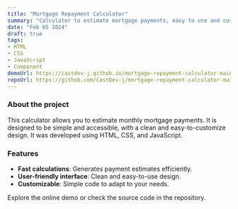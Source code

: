 ```yaml
---
title: "Mortgage Repayment Calculator"
summary: "Calculator to estimate mortgage payments, easy to use and customize."
date: "Feb 05 2024"
draft: true
tags:
- HTML
- CSS
- JavaScript
- Component
demoUrl: https://castdev-j.github.io/mortgage-repayment-calculator-main/
repoUrl: https://github.com/CastDev-j/mortgage-repayment-calculator-main
---
```


### About the project  
This calculator allows you to estimate monthly mortgage payments. It is designed to be simple and accessible, with a clean and easy-to-customize design. It was developed using HTML, CSS, and JavaScript.

### Features  
- **Fast calculations**: Generates payment estimates efficiently.  
- **User-friendly interface**: Clean and easy-to-use design.  
- **Customizable**: Simple code to adapt to your needs.  

Explore the online demo or check the source code in the repository.
